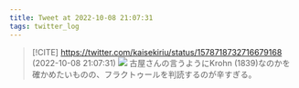 ```yaml
---
title: Tweet at 2022-10-08 21:07:31
tags: twitter_log
---
```


> [!CITE] https://twitter.com/kaisekiriu/status/1578718732716679168 (2022-10-08 21:07:31)
> ![](https://twitter.com/kaisekiriu/status/1578718732716679168)
> 古屋さんの言うようにKrohn (1839)なのかを確かめたいものの、フラクトゥールを判読するのが辛すぎる。
